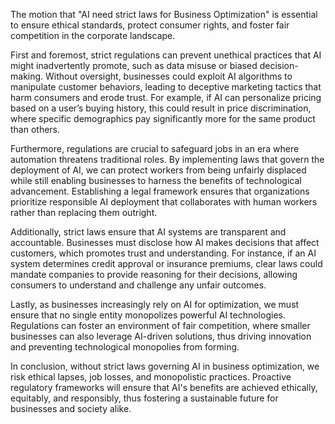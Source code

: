 The motion that "AI need strict laws for Business Optimization" is essential to ensure ethical standards, protect consumer rights, and foster fair competition in the corporate landscape. 

First and foremost, strict regulations can prevent unethical practices that AI might inadvertently promote, such as data misuse or biased decision-making. Without oversight, businesses could exploit AI algorithms to manipulate customer behaviors, leading to deceptive marketing tactics that harm consumers and erode trust. For example, if AI can personalize pricing based on a user’s buying history, this could result in price discrimination, where specific demographics pay significantly more for the same product than others. 

Furthermore, regulations are crucial to safeguard jobs in an era where automation threatens traditional roles. By implementing laws that govern the deployment of AI, we can protect workers from being unfairly displaced while still enabling businesses to harness the benefits of technological advancement. Establishing a legal framework ensures that organizations prioritize responsible AI deployment that collaborates with human workers rather than replacing them outright.

Additionally, strict laws ensure that AI systems are transparent and accountable. Businesses must disclose how AI makes decisions that affect customers, which promotes trust and understanding. For instance, if an AI system determines credit approval or insurance premiums, clear laws could mandate companies to provide reasoning for their decisions, allowing consumers to understand and challenge any unfair outcomes.

Lastly, as businesses increasingly rely on AI for optimization, we must ensure that no single entity monopolizes powerful AI technologies. Regulations can foster an environment of fair competition, where smaller businesses can also leverage AI-driven solutions, thus driving innovation and preventing technological monopolies from forming.

In conclusion, without strict laws governing AI in business optimization, we risk ethical lapses, job losses, and monopolistic practices. Proactive regulatory frameworks will ensure that AI's benefits are achieved ethically, equitably, and responsibly, thus fostering a sustainable future for businesses and society alike.